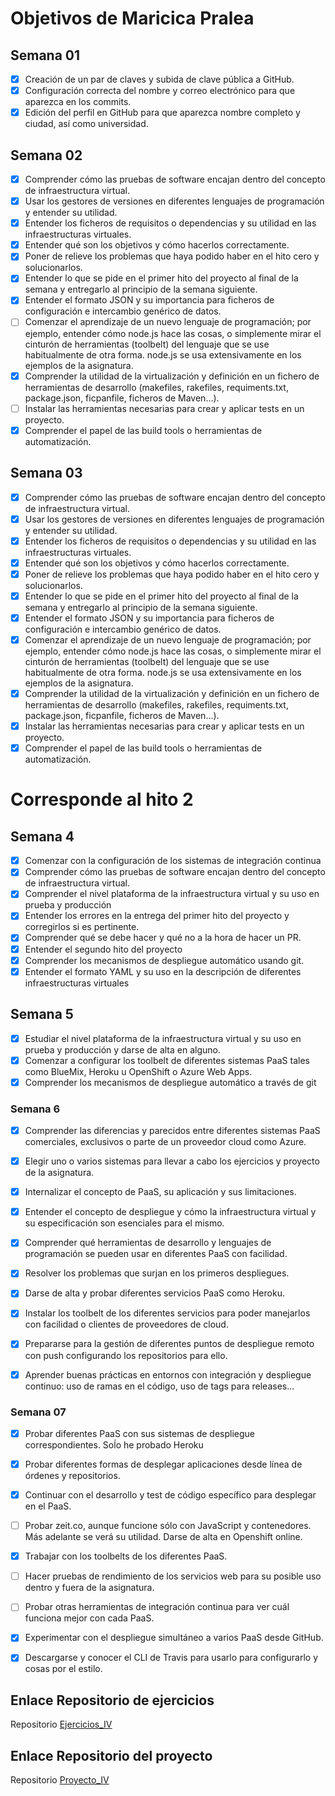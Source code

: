 # Objetivos de Maricica Pralea 

## Semana 01 
- [X] Creación de un par de claves y subida de clave pública a GitHub.
- [X] Configuración correcta del nombre y correo electrónico para que aparezca en los commits.
- [X] Edición del perfil en GitHub para que aparezca nombre completo y ciudad, así como universidad.

## Semana 02 


- [X] Comprender cómo las pruebas de software encajan dentro del concepto de infraestructura virtual.
- [X]  Usar los gestores de versiones en diferentes lenguajes de programación y entender su utilidad.
- [X] Entender los ficheros de requisitos o dependencias y su utilidad en las infraestructuras virtuales.
- [X] Entender qué son los objetivos y cómo hacerlos correctamente.
- [X] Poner de relieve los problemas que haya podido haber en el hito cero y solucionarlos.
- [X] Entender lo que se pide en el primer hito del proyecto al final de la semana y entregarlo al principio de la semana siguiente.
- [X] Entender el formato JSON y su importancia para ficheros de configuración e intercambio genérico de datos.
- [ ] Comenzar el aprendizaje de un nuevo lenguaje de programación; por ejemplo, entender cómo node.js hace las cosas, o simplemente mirar el cinturón de herramientas (toolbelt) del lenguaje que se use habitualmente de otra forma. node.js se usa extensivamente en los ejemplos de la asignatura.
- [X] Comprender la utilidad de la virtualización y definición en un fichero de herramientas de desarrollo (makefiles, rakefiles, requiments.txt, package.json, ficpanfile, ficheros de Maven...).
- [ ] Instalar las herramientas necesarias para crear y aplicar tests en un proyecto.
- [X] Comprender el papel de las build tools o herramientas de automatización.

## Semana 03 

- [X] Comprender cómo las pruebas de software encajan dentro del concepto de infraestructura virtual.
- [X] Usar los gestores de versiones en diferentes lenguajes de programación y entender su utilidad.
- [X] Entender los ficheros de requisitos o dependencias y su utilidad en las infraestructuras virtuales.
- [X] Entender qué son los objetivos y cómo hacerlos correctamente.
- [X] Poner de relieve los problemas que haya podido haber en el hito cero y solucionarlos.
- [X] Entender lo que se pide en el primer hito del proyecto al final de la semana y entregarlo al principio de la semana siguiente.
- [X] Entender el formato JSON y su importancia para ficheros de configuración e intercambio genérico de datos.
- [X] Comenzar el aprendizaje de un nuevo lenguaje de programación; por ejemplo, entender cómo node.js hace las cosas, o simplemente mirar el cinturón de herramientas (toolbelt) del lenguaje que se use habitualmente de otra forma. node.js se usa extensivamente en los ejemplos de la asignatura.
- [X] Comprender la utilidad de la virtualización y definición en un fichero de herramientas de desarrollo (makefiles, rakefiles, requiments.txt, package.json, ficpanfile, ficheros de Maven...).
- [X] Instalar las herramientas necesarias para crear y aplicar tests en un proyecto.
- [X] Comprender el papel de las build tools o herramientas de automatización.

# Corresponde al hito 2 

## Semana 4


* [X] Comenzar con la configuración de los sistemas de integración continua
* [X] Comprender cómo las pruebas de software encajan dentro del concepto de infraestructura virtual.
* [X] Comprender el nivel plataforma de la infraestructura virtual y su uso en prueba y producción
* [X] Entender los errores en la entrega del primer hito del proyecto y corregirlos si es pertinente.
* [X] Comprender qué se debe hacer y qué no a la hora de hacer un PR.
* [X] Entender el segundo hito del proyecto
* [X] Comprender los mecanismos de despliegue automático usando git.
* [X] Entender el formato YAML y su uso en la descripción de diferentes infraestructuras virtuales

## Semana 5 

* [X] Estudiar el nivel plataforma de la infraestructura virtual y su uso en prueba y producción y darse de alta en alguno. 
* [X] Comenzar a configurar los toolbelt de diferentes sistemas PaaS tales como BlueMix, Heroku u OpenShift o Azure Web Apps.
* [X] Comprender los mecanismos de despliegue automático a través de git

### Semana 6 

- [x] Comprender las diferencias y parecidos entre diferentes sistemas PaaS comerciales, exclusivos o parte de un proveedor cloud como Azure.
- [x] Elegir uno o varios sistemas para llevar a cabo los ejercicios y proyecto de la asignatura.
- [x] Internalizar el concepto de PaaS, su aplicación y sus limitaciones.
- [x] Entender el concepto de despliegue y cómo la infraestructura virtual y su especificación son esenciales para el mismo.
- [x] Comprender qué herramientas de desarrollo y lenguajes de programación se pueden usar en diferentes PaaS con facilidad.
- [x] Resolver los problemas que surjan en los primeros despliegues.


- [x] Darse de alta y probar diferentes servicios PaaS como Heroku.
- [x] Instalar los toolbelt de los diferentes servicios para poder manejarlos con facilidad o clientes de proveedores de cloud.
- [x] Prepararse para la gestión de diferentes puntos de despliegue remoto con push configurando los repositorios para ello.
- [x] Aprender buenas prácticas en entornos con integración y despliegue continuo: uso de ramas en el código, uso de tags para releases...

### Semana 07 


- [x] Probar diferentes PaaS con sus sistemas de despliegue correspondientes. Soĺo he probado Heroku 
- [x]  Probar diferentes formas de desplegar aplicaciones desde línea de órdenes y repositorios. 

- [x] Continuar con el desarrollo y test de código específico para desplegar en el PaaS.
- [ ] Probar zeit.co, aunque funcione sólo con JavaScript y contenedores. Más adelante se verá su utilidad. Darse de alta en Openshift online.
- [x] Trabajar con los toolbelts de los diferentes PaaS.
- [ ] Hacer pruebas de rendimiento de los servicios web para su posible uso dentro y fuera de la asignatura.
- [ ] Probar otras herramientas de integración continua para ver cuál funciona mejor con cada PaaS.
- [x] Experimentar con el despliegue simultáneo a varios PaaS desde GitHub.
- [x] Descargarse y conocer el CLI de Travis para usarlo para configurarlo y cosas por el estilo.


## Enlace Repositorio de ejercicios
 Repositorio [Ejercicios_IV](https://github.com/maricicaP/Ejercicios_IV.git)
 
## Enlace Repositorio del proyecto
 Repositorio [Proyecto_IV](https://github.com/maricicaP/Proyecto_IV.git)
